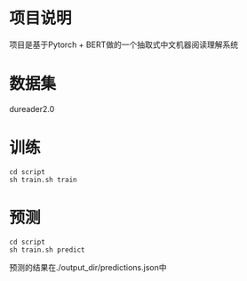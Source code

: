 # 项目说明

项目是基于Pytorch + BERT做的一个抽取式中文机器阅读理解系统

# 数据集

dureader2.0

# 训练

    cd script 
    sh train.sh train

# 预测

    cd script 
    sh train.sh predict

预测的结果在./output_dir/predictions.json中

